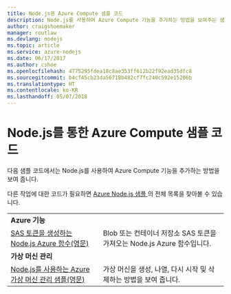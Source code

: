 ```yaml
---
title: Node.js용 Azure Compute 샘플 코드
description: Node.js를 사용하여 Azure Compute 기능을 추가하는 방법을 보여주는 샘플 코드입니다.
author: craigshoemaker
manager: routlaw
ms.devlang: nodejs
ms.topic: article
ms.service: azure-nodejs
ms.date: 06/17/2017
ms.author: cshoe
ms.openlocfilehash: 4775295fdea18c8ae353ff612b22f92ead35dfc8
ms.sourcegitcommit: b4cf45cb23da56718b482cf7fc240c592e15206b
ms.translationtype: HT
ms.contentlocale: ko-KR
ms.lasthandoff: 05/07/2018
---
```

# <a name="azure-compute-with-nodejs-code-samples"></a>Node.js를 통한 Azure Compute 샘플 코드

다음 샘플 코드에서는 Node.js를 사용하여 Azure Compute 기능을 추가하는 방법을 보여 줍니다.

다른 작업에 대한 코드가 필요하면 [Azure Node.js 샘플 ](https://azure.microsoft.com/resources/samples/?term=nodejs)의 전체 목록을 찾아볼 수 있습니다.

| | |
|---|---|
| **Azure 기능** ||
| [SAS 토큰을 생성하는 Node.js Azure 함수(영문)](https://azure.microsoft.com/resources/samples/functions-node-sas-token/) | Blob 또는 컨테이너 저장소 SAS 토큰을 가져오는 Node.js Azure 함수입니다. |
| **가상 머신 관리** ||
| [Node.js를 사용하는 Azure 가상 머신 관리 샘플(영문)](https://github.com/Azure-Samples/compute-node-manage-vm) | 가상 머신을 생성, 나열, 다시 시작 및 삭제하는 방법을 보여 줍니다. |